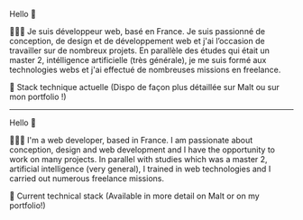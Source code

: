 Hello 👋

👨🏻‍💻 Je suis développeur web, basé en France. Je suis passionné de conception, de design et de développement web et j'ai l’occasion de travailler sur de nombreux projets.
En parallèle des études qui était un master 2, intélligence artificielle (très générale), je me suis formé aux technologies webs et j'ai effectué de nombreuses missions en freelance.

🚀 Stack technique actuelle (Dispo de façon plus détaillée sur Malt ou sur mon portfolio !)

---
Hello 👋

👨🏻‍💻 I'm a web developer, based in France. I am passionate about conception, design and web development and I have the opportunity to work on many projects.
In parallel with studies which was a master 2, artificial intelligence (very general), I trained in web technologies and I carried out numerous freelance missions.

🚀 Current technical stack (Available in more detail on Malt or on my portfolio!)
